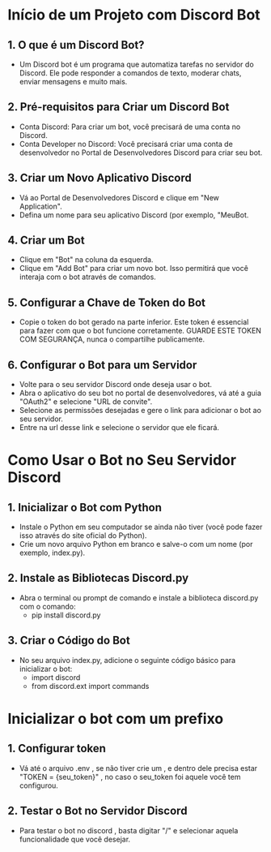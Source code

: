 # Início de um Projeto com Discord Bot
## 1. O que é um Discord Bot?
- Um Discord bot é um programa que automatiza tarefas no servidor do Discord. Ele pode responder a comandos de texto, moderar chats, enviar mensagens e muito mais.

## 2. Pré-requisitos para Criar um Discord Bot
- Conta Discord: Para criar um bot, você precisará de uma conta no Discord.
- Conta Developer no Discord: Você precisará criar uma conta de desenvolvedor no Portal de Desenvolvedores Discord para criar seu bot.

## 3. Criar um Novo Aplicativo Discord
- Vá ao Portal de Desenvolvedores Discord e clique em "New Application".
- Defina um nome para seu aplicativo Discord (por exemplo, "MeuBot.

## 4. Criar um Bot
- Clique em "Bot" na coluna da esquerda.
- Clique em "Add Bot" para criar um novo bot. Isso permitirá que você interaja com o bot através de comandos.

## 5. Configurar a Chave de Token do Bot
- Copie o token do bot gerado na parte inferior. Este token é essencial para fazer com que o bot funcione corretamente. GUARDE ESTE TOKEN COM SEGURANÇA, nunca o compartilhe publicamente.

## 6. Configurar o Bot para um Servidor
- Volte para o seu servidor Discord onde deseja usar o bot.
- Abra o aplicativo do seu bot no portal de desenvolvedores, vá até a guia "OAuth2" e selecione "URL de convite".
- Selecione as permissões desejadas e gere o link para adicionar o bot ao seu servidor.
- Entre na url desse link e selecione o servidor que ele ficará.

# Como Usar o Bot no Seu Servidor Discord

## 1. Inicializar o Bot com Python
- Instale o Python em seu computador se ainda não tiver (você pode fazer isso através do site oficial do Python).
- Crie um novo arquivo Python em branco e salve-o com um nome (por exemplo, index.py).

## 2. Instale as Bibliotecas Discord.py
- Abra o terminal ou prompt de comando e instale a biblioteca discord.py com o comando:
  - pip install discord.py 

## 3. Criar o Código do Bot
- No seu arquivo index.py, adicione o seguinte código básico para inicializar o bot:
  - import discord
  - from discord.ext import commands

# Inicializar o bot com um prefixo
 ## 1. Configurar token
 - Vá até o arquivo .env , se não tiver crie um , e dentro dele precisa estar "TOKEN = {seu_token}" , no caso o seu_token foi aquele você tem configurou.

## 2. Testar o Bot no Servidor Discord
- Para testar o bot no discord , basta digitar "/" e selecionar aquela funcionalidade que você desejar.
